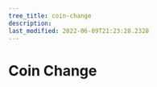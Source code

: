 ```yaml
---
tree_title: coin-change
description: 
last_modified: 2022-06-09T21:23:28.2328
---
```


# Coin Change
